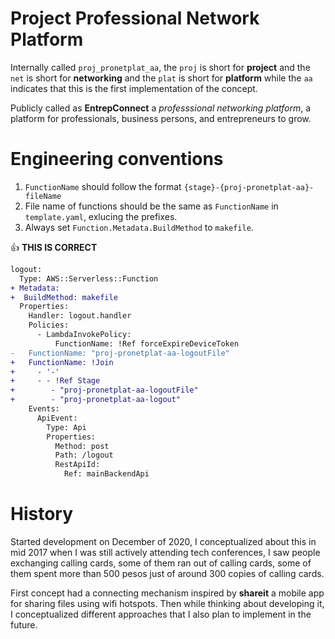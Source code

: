 # Project Professional Network Platform

Internally called `proj_pronetplat_aa`, the `proj` is short for **project** and the `net` is short for **networking** and the `plat` is short for **platform** while the `aa` indicates that this is the first implementation of the concept.

Publicly called as **EntrepConnect** a _professsional networking platform_, a platform for professionals, business persons, and entrepreneurs to grow.

# Engineering conventions

1. `FunctionName` should follow the format `{stage}-{proj-pronetplat-aa}-fileName`
2. File name of functions should be the same as `FunctionName` in `template.yaml`, exlucing the prefixes.
3. Always set `Function.Metadata.BuildMethod` to `makefile`.

:+1: **THIS IS CORRECT**

```diff
logout:
  Type: AWS::Serverless::Function
+ Metadata:
+  BuildMethod: makefile
  Properties:
    Handler: logout.handler
    Policies:
      - LambdaInvokePolicy:
          FunctionName: !Ref forceExpireDeviceToken
-   FunctionName: "proj-pronetplat-aa-logoutFile"
+   FunctionName: !Join
+     - '-'
+     - - !Ref Stage
+        - "proj-pronetplat-aa-logoutFile"
+        - "proj-pronetplat-aa-logout"
    Events:
      ApiEvent:
        Type: Api
        Properties:
          Method: post
          Path: /logout
          RestApiId:
            Ref: mainBackendApi
```

# History

Started development on December of 2020, I conceptualized about this in mid 2017 when I was still actively attending tech conferences, I saw people exchanging calling cards, some of them ran out of calling cards, some of them spent more than 500 pesos just of around 300 copies of calling cards.

First concept had a connecting mechanism inspired by **shareit** a mobile app for sharing files using wifi hotspots. Then while thinking about developing it, I conceptualized different approaches that I also plan to implement in the future.
